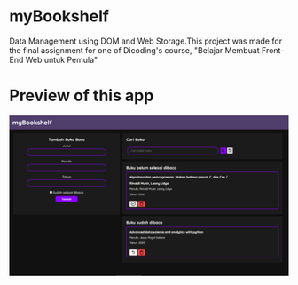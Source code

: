 # myBookshelf
Data Management using DOM and Web Storage.This project was made for the final assignment for one of Dicoding's course, "Belajar Membuat Front-End Web untuk Pemula"

# Preview of this app
![Preview](https://github.com/haiffy420/myBookshelf/blob/main/myBookshelf.PNG)
